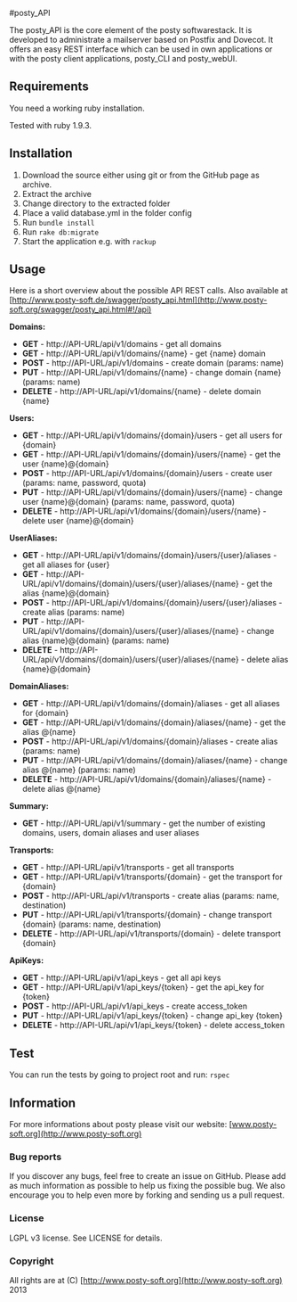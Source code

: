 #posty_API

The posty\_API is the core element of the posty softwarestack. It is developed to administrate a mailserver based on Postfix and Dovecot. It offers an easy REST interface which can be used in own applications or with the posty client applications, posty\_CLI and posty\_webUI.

## Requirements

You need a working ruby installation.

Tested with ruby 1.9.3.

## Installation

1.  Download the source either using git or from the GitHub page as archive.
2.  Extract the archive
3.  Change directory to the extracted folder
4.  Place a valid database.yml in the folder config
5.  Run ``bundle install``
6.  Run ``rake db:migrate``
7.  Start the application e.g. with ``rackup``

## Usage

Here is a short overview about the possible API REST calls.
Also available at [http://www.posty-soft.de/swagger/posty_api.html](http://www.posty-soft.org/swagger/posty_api.html#!/api)

**Domains:**

  * **GET** - http://API-URL/api/v1/domains - get all domains
  * **GET** - http://API-URL/api/v1/domains/{name} - get {name} domain
  * **POST** - http://API-URL/api/v1/domains - create domain (params: name)
  * **PUT** - http://API-URL/api/v1/domains/{name} - change domain {name} (params: name)
  * **DELETE** - http://API-URL/api/v1/domains/{name} - delete domain {name}

**Users:**

  * **GET** - http://API-URL/api/v1/domains/{domain}/users - get all users for {domain}
  * **GET** - http://API-URL/api/v1/domains/{domain}/users/{name} - get the user {name}@{domain}
  * **POST** - http://API-URL/api/v1/domains/{domain}/users - create user (params: name, password, quota)
  * **PUT** - http://API-URL/api/v1/domains/{domain}/users/{name} - change user {name}@{domain} (params: name, password, quota)
  * **DELETE** -  http://API-URL/api/v1/domains/{domain}/users/{name} - delete user {name}@{domain}

**UserAliases:**

  * **GET** - http://API-URL/api/v1/domains/{domain}/users/{user}/aliases - get all aliases for {user}
  * **GET** - http://API-URL/api/v1/domains/{domain}/users/{user}/aliases/{name} - get the alias {name}@{domain}
  * **POST** - http://API-URL/api/v1/domains/{domain}/users/{user}/aliases - create alias (params: name)
  * **PUT** - http://API-URL/api/v1/domains/{domain}/users/{user}/aliases/{name} - change alias {name}@{domain} (params: name)
  * **DELETE** - http://API-URL/api/v1/domains/{domain}/users/{user}/aliases/{name} - delete alias {name}@{domain}

**DomainAliases:**

  * **GET** - http://API-URL/api/v1/domains/{domain}/aliases - get all aliases for {domain}
  * **GET** - http://API-URL/api/v1/domains/{domain}/aliases/{name} - get the alias @{name}
  * **POST** - http://API-URL/api/v1/domains/{domain}/aliases - create alias (params: name)
  * **PUT** - http://API-URL/api/v1/domains/{domain}/aliases/{name} - change alias @{name} (params: name)
  * **DELETE** - http://API-URL/api/v1/domains/{domain}/aliases/{name} - delete alias @{name}
  
**Summary:**

  * **GET** - http://API-URL/api/v1/summary - get the number of existing domains, users, domain aliases and user aliases
  
**Transports:**

 * **GET** - http://API-URL/api/v1/transports - get all transports
 * **GET** - http://API-URL/api/v1/transports/{domain} - get the transport for {domain}
 * **POST** - http://API-URL/api/v1/transports - create alias (params: name, destination)
 * **PUT** - http://API-URL/api/v1/transports/{domain} - change transport {domain} (params: name, destination)
 * **DELETE** - http://API-URL/api/v1/transports/{domain} - delete transport {domain}
 
**ApiKeys:**

 * **GET** - http://API-URL/api/v1/api_keys - get all api keys
 * **GET** - http://API-URL/api/v1/api_keys/{token} - get the api_key for {token}
 * **POST** - http://API-URL/api/v1/api_keys - create access_token
 * **PUT** - http://API-URL/api/v1/api_keys/{token} - change api_key {token}
 * **DELETE** - http://API-URL/api/v1/api_keys/{token} - delete access_token

## Test

You can run the tests by going to project root and run:
``rspec``

## Information

For more informations about posty please visit our website:
[www.posty-soft.org](http://www.posty-soft.org)

### Bug reports

If you discover any bugs, feel free to create an issue on GitHub. Please add as much information as possible to help us fixing the possible bug. We also encourage you to help even more by forking and sending us a pull request.

### License

LGPL v3 license. See LICENSE for details.

### Copyright

All rights are at (C) [http://www.posty-soft.org](http://www.posty-soft.org) 2013